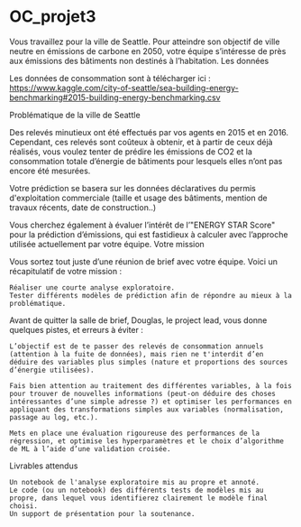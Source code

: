 # OC_projet3

Vous travaillez pour la ville de Seattle. Pour atteindre son objectif de ville neutre en émissions de carbone en 2050, votre équipe s’intéresse de près aux émissions des bâtiments non destinés à l’habitation.
Les données

Les données de consommation sont à télécharger ici : https://www.kaggle.com/city-of-seattle/sea-building-energy-benchmarking#2015-building-energy-benchmarking.csv

Problématique de la ville de Seattle

Des relevés minutieux ont été effectués par vos agents en 2015 et en 2016. Cependant, ces relevés sont coûteux à obtenir, et à partir de ceux déjà réalisés, vous voulez tenter de prédire les émissions de CO2 et la consommation totale d’énergie de bâtiments pour lesquels elles n’ont pas encore été mesurées.

Votre prédiction se basera sur les données déclaratives du permis d'exploitation commerciale (taille et usage des bâtiments, mention de travaux récents, date de construction..)

Vous cherchez également à évaluer l’intérêt de l’"ENERGY STAR Score" pour la prédiction d’émissions, qui est fastidieux à calculer avec l’approche utilisée actuellement par votre équipe.
Votre mission

Vous sortez tout juste d’une réunion de brief avec votre équipe. Voici un récapitulatif de votre mission :

    Réaliser une courte analyse exploratoire.
    Tester différents modèles de prédiction afin de répondre au mieux à la problématique.

Avant de quitter la salle de brief, Douglas, le project lead, vous donne quelques pistes, et erreurs à éviter :

    L’objectif est de te passer des relevés de consommation annuels (attention à la fuite de données), mais rien ne t'interdit d’en déduire des variables plus simples (nature et proportions des sources d’énergie utilisées). 

    Fais bien attention au traitement des différentes variables, à la fois pour trouver de nouvelles informations (peut-on déduire des choses intéressantes d’une simple adresse ?) et optimiser les performances en appliquant des transformations simples aux variables (normalisation, passage au log, etc.).

    Mets en place une évaluation rigoureuse des performances de la régression, et optimise les hyperparamètres et le choix d’algorithme de ML à l’aide d’une validation croisée.

Livrables attendus

    Un notebook de l'analyse exploratoire mis au propre et annoté.
    Le code (ou un notebook) des différents tests de modèles mis au propre, dans lequel vous identifierez clairement le modèle final choisi.
    Un support de présentation pour la soutenance.
